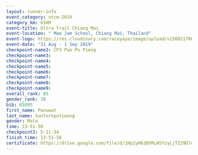 ```yaml
---
layout: runner-info 
event_category: utcm-2019 
category_km: 65KM 
event-title: Ultra Trail Chiang Mai 
event-location: " Mae Jam School, Chiang Mai, Thailand" 
event-logo: https://res.cloudinary.com/raceyaya/image/upload/v1569217001/logo/ultra-trail-chiangmai_ay7efp.jpg 
event-date: "31 Aug - 1 Sep 2019"
checkpoint-name2: CP3 Pao Po Pieng  
checkpoint-name3: 
checkpoint-name4: 
checkpoint-name5: 
checkpoint-name6: 
checkpoint-name7: 
checkpoint-name8: 
checkpoint-name9: 
overall_rank: 85
gender_rank: 70
bib: 65095
first_name: Panuwat
last_name: Suntornputiwong
gender: Male
time: 13-51-50
checkpoint2: 5-11-34
finish_time: 13-51-50
certificate: https://drive.google.com/file/d/1Hp2yH63BVRLHSYzyLjT229D7Au4G0-CE/view?usp=sharing
---
```

